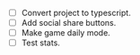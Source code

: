 - [ ] Convert project to typescript.
- [ ] Add social share buttons.
- [ ] Make game daily mode.
- [ ] Test stats.
